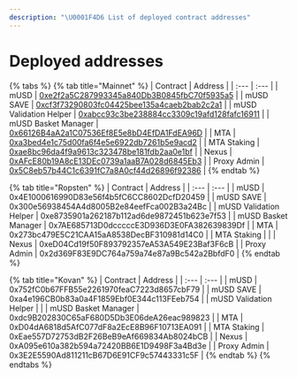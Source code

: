 ```yaml
---
description: "\U0001F4D6 List of deployed contract addresses"
---
```


# Deployed addresses

{% tabs %}
{% tab title="Mainnet" %}
| Contract | Address |
| :--- | :--- |
| mUSD | [0xe2f2a5C287993345a840Db3B0845fbC70f5935a5](https://etherscan.io/address/0xe2f2a5C287993345a840Db3B0845fbC70f5935a5) |
| mUSD SAVE | [0xcf3f73290803fc04425bee135a4caeb2bab2c2a1](https://etherscan.io/address/0xcf3f73290803fc04425bee135a4caeb2bab2c2a1) |
| mUSD Validation Helper | [0xabcc93c3be238884cc3309c19afd128fafc16911](https://etherscan.io/address/0xabcc93c3be238884cc3309c19afd128fafc16911#code) |
| mUSD Basket Manager | [0x66126B4aA2a1C07536Ef8E5e8bD4EfDA1FdEA96D](https://etherscan.io/address/0x66126B4aA2a1C07536Ef8E5e8bD4EfDA1FdEA96D) |
| MTA | [0xa3bed4e1c75d00fa6f4e5e6922db7261b5e9acd2](https://etherscan.io/address/0xa3bed4e1c75d00fa6f4e5e6922db7261b5e9acd2) |
| MTA Staking | [0xae8bc96da4f9a9613c323478be181fdb2aa0e1bf](https://etherscan.io/address/0xae8bc96da4f9a9613c323478be181fdb2aa0e1bf) |
| Nexus | [0xAFcE80b19A8cE13DEc0739a1aaB7A028d6845Eb3](https://etherscan.io/address/0xAFcE80b19A8cE13DEc0739a1aaB7A028d6845Eb3) |
| Proxy Admin | [0x5C8eb57b44C1c6391fC7a8A0cf44d26896f92386](https://etherscan.io/address/0x5C8eb57b44C1c6391fC7a8A0cf44d26896f92386) |
{% endtab %}

{% tab title="Ropsten" %}
| Contract | Address |
| :--- | :--- |
| mUSD | 0x4E1000616990D83e56f4b5fC6CC8602DcfD20459 |
| mUSD SAVE | 0x300e56938454A4d8005B2e84eefFca002B3a24Bc |
| mUSD Validation Helper | 0xe8735901a262187b112ad6de9872451b623e7f53 |
| mUSD Basket Manager | 0x7AE685713D0dcccccE3D936D3E0FA382639839Df |
| MTA | 0x273bc479E5C21CAA15aA8538DecBF310981d14C0 |
| MTA Staking |  |
| Nexus | 0xeD04Cd19f50F893792357eA53A549E23Baf3F6cB |
| Proxy Admin | 0x2d369F83E9DC764a759a74e87a9Bc542a2BbfdF0 |
{% endtab %}

{% tab title="Kovan" %}
| Contract | Address |
| :--- | :--- |
| mUSD | 0x752fC0b67FFB55e2261970feaC7223d8657cbF79 |
| mUSD SAVE | 0xa4e196CB0b83a0a4F1859Ebf0E344c113FEeb754 |
| mUSD Validation Helper |  |
| mUSD Basket Manager | 0xdc9B202830C65aF680D5Db3E06deA26eac989823 |
| MTA | 0xD04dA6818d5AfC077dF8a2EcE8B96F10713EA091 |
| MTA Staking | 0xEae557D72753dB2F26BeB9eAf669834Ab8024bCB |
| Nexus | 0xA095e610a382b594a72420BB6E1D9498F3a4Bd3e |
| Proxy Admin | 0x3E2E5590Ad811211cB67D6E91CF9c57443331c5F |
{% endtab %}
{% endtabs %}



